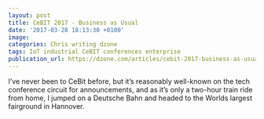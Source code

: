 ```yaml
---
layout: post
title: CeBIT 2017 - Business as Usual
date: '2017-03-28 18:13:30 +0100'
image:
categories: Chris writing dzone
tags: IoT industrial CeBIT conferences enterprise
publication_url: https://dzone.com/articles/cebit-2017-business-as-usual
---
```


I’ve never been to CeBit before, but it’s reasonably well-known on the tech conference circuit for announcements, and as it’s only a two-hour train ride from home, I jumped on a Deutsche Bahn and headed to the Worlds largest fairground in Hannover.
